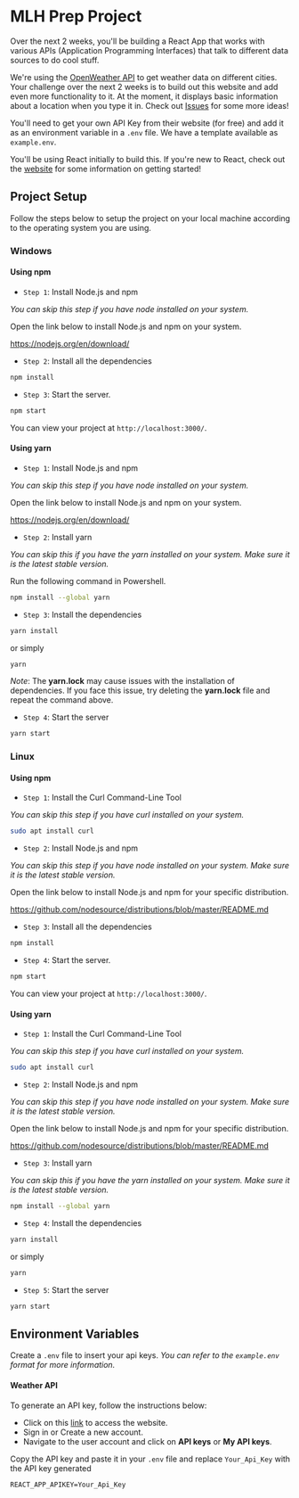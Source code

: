 # MLH Prep Project

Over the next 2 weeks, you'll be building a React App that works with various APIs (Application Programming Interfaces) that talk to different data sources to do cool stuff.

We're using the [OpenWeather API](https://openweathermap.org/current) to get weather data on different cities. Your challenge over the next 2 weeks is to build out this website and add even more functionality to it. At the moment, it displays basic information about a location when you type it in. Check out [Issues](/issues) for some more ideas!

You'll need to get your own API Key from their website (for free) and add it as an environment variable in a `.env` file. We have a template available as `example.env`.

You'll be using React initially to build this. If you're new to React, check out the [website](https://reactjs.org) for some information on getting started! 

## Project Setup

Follow the steps below to setup the project on your local machine according to the operating system you are using.

### Windows
#### Using npm
- `Step 1`: Install Node.js and npm

_You can skip this step if you have node installed on your system._

Open the link below to install Node.js and npm on your system.

https://nodejs.org/en/download/

- `Step 2`: Install all the dependencies

```bash
npm install
```

- `Step 3`: Start the server.

```bash
npm start
```

You can view your project at `http://localhost:3000/`.

#### Using yarn
- `Step 1`: Install Node.js and npm

_You can skip this step if you have node installed on your system._

Open the link below to install Node.js and npm on your system.

https://nodejs.org/en/download/

- `Step 2`: Install yarn

_You can skip this if you have the yarn installed on your system. Make sure it is the latest stable version._

Run the following command in Powershell.

```bash
npm install --global yarn
```

- `Step 3`: Install the dependencies

```bash
yarn install
```
or simply

```bash
yarn 
```

_Note_: The **yarn.lock** may cause issues with the installation of dependencies. If you face this issue, try deleting the **yarn.lock** file and repeat the command above.

- `Step 4`: Start the server

```bash
yarn start
```
### Linux
#### Using npm

- `Step 1`: Install the Curl Command-Line Tool

_You can skip this step if you have curl installed on your system._

```bash
sudo apt install curl
```

- `Step 2`: Install Node.js and npm

_You can skip this step if you have node installed on your system. Make sure it is the latest stable version._

Open the link below to install Node.js and npm for your specific distribution.

https://github.com/nodesource/distributions/blob/master/README.md

- `Step 3`: Install all the dependencies

```bash
npm install
```

- `Step 4`: Start the server.

```bash
npm start
```

You can view your project at `http://localhost:3000/`.

#### Using yarn
- `Step 1`: Install the Curl Command-Line Tool

_You can skip this step if you have curl installed on your system._

```bash
sudo apt install curl
```

- `Step 2`: Install Node.js and npm

_You can skip this step if you have node installed on your system. Make sure it is the latest stable version._

Open the link below to install Node.js and npm for your specific distribution.

https://github.com/nodesource/distributions/blob/master/README.md

- `Step 3`: Install yarn

_You can skip this if you have the yarn installed on your system. Make sure it is the latest stable version._

```bash
npm install --global yarn
```

- `Step 4`: Install the dependencies

```bash
yarn install
```
or simply

```bash
yarn 
```

- `Step 5`: Start the server

```bash
yarn start
```

## Environment Variables

Create a `.env` file to insert your api keys. _You can refer to the `example.env` format for more information._

#### Weather API

To generate an API key, follow the instructions below:

- Click on this [link](https://openweathermap.org/) to access the website.
- Sign in or Create a new account.
- Navigate to the user account and click on **API keys** or **My API keys**.

Copy the API key and paste it in your `.env` file and replace `Your_Api_Key` with the API key generated

```
REACT_APP_APIKEY=Your_Api_Key
```